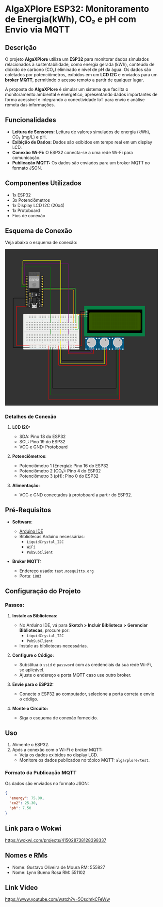 # AlgaXPlore ESP32: Monitoramento de Energia(kWh), CO₂ e pH com Envio via MQTT

## Descrição
O projeto **AlgaXPlore** utiliza um **ESP32** para monitorar dados simulados relacionados à sustentabilidade, como energia gerada (kWh), conteúdo de dióxido de carbono (CO₂) eliminado e nível de pH da água. Os dados são coletados por potenciômetros, exibidos em um **LCD I2C** e enviados para um **broker MQTT**, permitindo o acesso remoto a partir de qualquer lugar.

A proposta do **AlgaXPlore** é simular um sistema que facilita o monitoramento ambiental e energético, apresentando dados importantes de forma acessível e integrando a conectividade IoT para envio e análise remota das informações.

## Funcionalidades
- **Leitura de Sensores:** Leitura de valores simulados de energia (kWh), CO₂ (mg/L) e pH.
- **Exibição de Dados:** Dados são exibidos em tempo real em um display LCD.
- **Conexão Wi-Fi:** O ESP32 conecta-se a uma rede Wi-Fi para comunicação.
- **Publicação MQTT:** Os dados são enviados para um broker MQTT no formato JSON.



## Componentes Utilizados
- 1x ESP32
- 3x Potenciômetros
- 1x Display LCD I2C (20x4)
- 1x Protoboard
- Fios de conexão



## Esquema de Conexão
Veja abaixo o esquema de conexão:

![Esquema de Conexão](image2.png)

### Detalhes de Conexão
1. **LCD I2C:**
   - SDA: Pino 18 do ESP32
   - SCL: Pino 19 do ESP32
   - VCC e GND: Protoboard

2. **Potenciômetros:**
   - Potenciômetro 1 (Energia): Pino 16 do ESP32
   - Potenciômetro 2 (CO₂): Pino 4 do ESP32
   - Potenciômetro 3 (pH): Pino 0 do ESP32

3. **Alimentação:**
   - VCC e GND conectados à protoboard a partir do ESP32.


## Pré-Requisitos
- **Software:**
  - [Arduino IDE](https://www.arduino.cc/en/software)
  - Bibliotecas Arduino necessárias:
    - `LiquidCrystal_I2C`
    - `WiFi`
    - `PubSubClient`

- **Broker MQTT:**
  - Endereço usado: `test.mosquitto.org`
  - Porta: `1883`



## Configuração do Projeto
### Passos:
1. **Instale as Bibliotecas:**
   - No Arduino IDE, vá para **Sketch > Incluir Biblioteca > Gerenciar Bibliotecas**, procure por:
     - `LiquidCrystal_I2C`
     - `PubSubClient`
   - Instale as bibliotecas necessárias.

2. **Configure o Código:**
   - Substitua o `ssid` e `password` com as credenciais da sua rede Wi-Fi, se aplicável.
   - Ajuste o endereço e porta MQTT caso use outro broker.

3. **Envie para o ESP32:**
   - Conecte o ESP32 ao computador, selecione a porta correta e envie o código.

4. **Monte o Circuito:**
   - Siga o esquema de conexão fornecido.



## Uso
1. Alimente o ESP32.
2. Após a conexão com o Wi-Fi e broker MQTT:
   - Veja os dados exibidos no display LCD.
   - Monitore os dados publicados no tópico MQTT: `alga/plore/test`.

### Formato da Publicação MQTT
Os dados são enviados no formato JSON:
```json
{
  "energy": 75.00,
  "co2": 25.30,
  "ph": 7.50
}
```

## Link para o Wokwi

https://wokwi.com/projects/415028738128398337

## Nomes e RMs

 - Nome: Gustavo Oliveira de Moura RM: 555827
 - Nome: Lynn Bueno Rosa RM: 551102

## Link Video

https://www.youtube.com/watch?v=5OsdmkCFeWw
